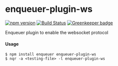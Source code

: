 # enqueuer-plugin-ws
[![npm version](https://badge.fury.io/js/enqueuer-plugin-ws.svg)](https://badge.fury.io/js/enqueuer-plugin-ws) [![Build Status](https://travis-ci.org/williamsdevaccount/enqueuer-plugin-ws.svg?branch=master)](https://travis-ci.org/williamsdevaccount/enqueuer-plugin-ws) [![Greenkeeper badge](https://badges.greenkeeper.io/williamsdevaccount/enqueuer-plugin-ws.svg)](https://greenkeeper.io/) 


Enqueuer plugin to enable the websocket protocol
#### Usage
    $ npm install enqueuer enqueuer-plugin-ws    
    $ nqr -a <testing-file> -l enqueuer-plugin-ws
